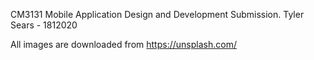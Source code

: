 CM3131 Mobile Application Design and Development Submission. 
Tyler Sears - 1812020


All images are downloaded from https://unsplash.com/
